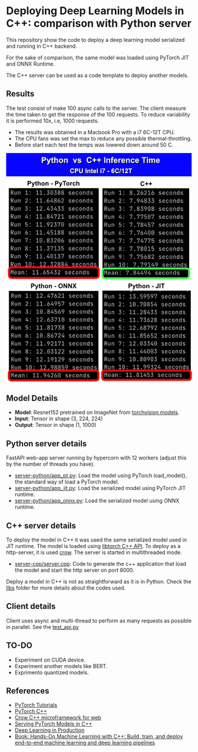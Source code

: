 # Deploying Deep Learning Models in C++: comparison with Python server

This repository show the code to deploy a deep learning model serialized and running in C++ backend.

For the sake of comparison, the same model was loaded using PyTorch JIT and ONNX Runtime.

The C++ server can be used as a code template to deploy another models.


## Results
The test consist of make 100 async calls to the server. The client measure the time taken to get the response of the 100 requests. To reduce variability it is performed 10x, i.e, 1000 requests.
- The results was obtained in a Macbook Pro with a i7 6C-12T CPU. 
- The CPU fans was set the max to reduce any possible thermal-throttling.
- Before start each test the temps was lowered down around 50 C.

<img src="img/comparison.png">


## Model Details

- <b>Model</b>: Resnet152 pretrained on ImageNet from [torchvision models](https://pytorch.org/vision/stable/models.html).
- <b>Input</b>: Tensor in shape (3, 224, 224)
- <b>Output</b>: Tensor in shape (1, 1000)


## Python server details
FastAPI web-app server running by hypercorn with 12 workers (adjust this by the number of threads you have).
- [server-python/app_pt.py](server-python/app_pt.py): Load the model using PyTorch load_model(), the standard way of load a PyTorch model.
- [server-python/app_jit.py](server-python/app_jit.py): Load the serialized model using PyTorch JIT runtime.
- [server-python/app_onnx.py](server-python/app_onnx.py): Load the serialized model using ONNX runtime.


## C++ server details
To deploy the model in C++ it was used the same serialized model used in JIT runtime. The model is loaded using [libtorch C++ API](https://pytorch.org/cppdocs/installing.html). To deploy as a http-server, it is used [crow](https://github.com/ipkn/crow). The server is started in multithreaded mode.

- [server-cpp/server.cpp](server-cpp/server.cpp): Code to generate the c++ application that load the model and start the http server on port 8000.

Deploy a model in C++ is not as straightforward as it is in Python. Check the [libs](server-cpp/libs) folder for more details about the codes used.

## Client details
Client uses async and multi-thread to perform as many requests as possible in parallel. See the [test_api.py](test_api.py)


## TO-DO
- Experiment on CUDA device.
- Experiment another models like BERT.
- Exprimento quantized models.


## References
- [PyTorch Tutorials](https://pytorch.org/tutorials/advanced/super_resolution_with_onnxruntime.html)
- [PyTorch C++](https://pytorch.org/tutorials/advanced/cpp_frontend.html)
- [Crow C++ microframework for web](https://github.com/ipkn/crow)
- [Serving PyTorch Models in C++](https://github.com/Wizaron/pytorch-cpp-inference)
- [Deep Learning in Production](https://github.com/ahkarami/Deep-Learning-in-Production)
- [Book: Hands-On Machine Learning with C++: Build, train, and deploy end-to-end machine learning and deep learning pipelines](https://www.amazon.com.br/Hands-Machine-Learning-end-end-ebook/dp/B0881XCLY8)